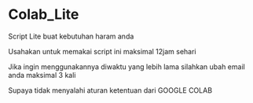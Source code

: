 # Colab_Lite
Script Lite buat kebutuhan haram anda

Usahakan untuk memakai script ini maksimal 12jam sehari

Jika ingin menggunakannya diwaktu yang lebih lama silahkan ubah email anda maksimal 3 kali

Supaya tidak menyalahi aturan ketentuan dari GOOGLE COLAB
